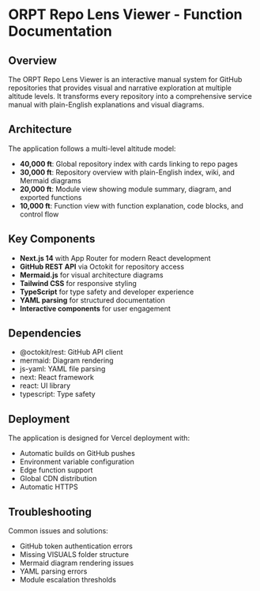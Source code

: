 # ORPT Repo Lens Viewer - Function Documentation

## Overview
The ORPT Repo Lens Viewer is an interactive manual system for GitHub repositories that provides visual and narrative exploration at multiple altitude levels. It transforms every repository into a comprehensive service manual with plain-English explanations and visual diagrams.

## Architecture
The application follows a multi-level altitude model:
- **40,000 ft**: Global repository index with cards linking to repo pages
- **30,000 ft**: Repository overview with plain-English index, wiki, and Mermaid diagrams
- **20,000 ft**: Module view showing module summary, diagram, and exported functions
- **10,000 ft**: Function view with function explanation, code blocks, and control flow

## Key Components
- **Next.js 14** with App Router for modern React development
- **GitHub REST API** via Octokit for repository access
- **Mermaid.js** for visual architecture diagrams
- **Tailwind CSS** for responsive styling
- **TypeScript** for type safety and developer experience
- **YAML parsing** for structured documentation
- **Interactive components** for user engagement

## Dependencies
- @octokit/rest: GitHub API client
- mermaid: Diagram rendering
- js-yaml: YAML file parsing
- next: React framework
- react: UI library
- typescript: Type safety

## Deployment
The application is designed for Vercel deployment with:
- Automatic builds on GitHub pushes
- Environment variable configuration
- Edge function support
- Global CDN distribution
- Automatic HTTPS

## Troubleshooting
Common issues and solutions:
- GitHub token authentication errors
- Missing VISUALS folder structure
- Mermaid diagram rendering issues
- YAML parsing errors
- Module escalation thresholds 